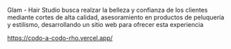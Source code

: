 Glam - Hair Studio busca realzar la belleza y confianza de los clientes mediante cortes de alta calidad, asesoramiento en productos de peluquería y estilismo, desarrollando un sitio web para ofrecer esta experiencia

https://codo-a-codo-rho.vercel.app/
